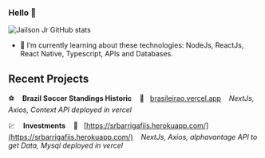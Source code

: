 ### Hello 👋


![Jailson Jr GitHub stats](https://github-readme-stats.vercel.app/api?username=jailsonjr&count_private=true&show_icons=true&theme=dark&include_all_commits=true)

- 🌱 I’m currently learning about these technologies: NodeJs, ReactJs, React Native, Typescript, APIs and Databases.

## Recent Projects

⚽ &nbsp;&nbsp; **Brazil Soccer Standings Historic** &nbsp;&nbsp; 🔗 &nbsp; [brasileirao.vercel.app](https://brasileirao.vercel.app) &nbsp;&nbsp; *NextJs, Axios, Context API deployed in vercel*

💹 &nbsp;&nbsp; **Investments** &nbsp;&nbsp; 🔗 &nbsp; [https://srbarrigafiis.herokuapp.com/](https://srbarrigafiis.herokuapp.com/) &nbsp;&nbsp; *NextJs, Axios, alphavantage API to get Data, Mysql deployed in vercel*

